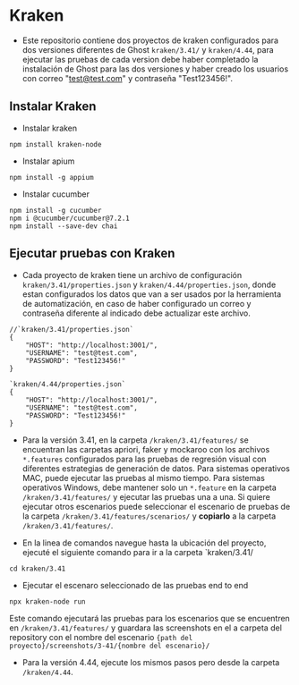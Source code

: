 # Kraken

- Este repositorio contiene dos proyectos de kraken configurados para dos versiones diferentes de Ghost `kraken/3.41/` y `kraken/4.44`, para ejecutar las pruebas de cada version debe haber completado la instalación de Ghost para las dos versiones y haber creado los usuarios con correo "test@test.com" y contraseña "Test123456!".

## Instalar Kraken

- Instalar kraken
```
npm install kraken-node
```
- Instalar apium
```
npm install -g appium
```
- Instalar cucumber
```
npm install -g cucumber
npm i @cucumber/cucumber@7.2.1
npm install --save-dev chai
```

## Ejecutar pruebas con Kraken

- Cada proyecto de kraken tiene un archivo de configuración `kraken/3.41/properties.json` y `kraken/4.44/properties.json`, donde estan configurados los datos que van a ser usados por la herramienta de automatización, en caso de haber configurado un correo y contraseña diferente al indicado debe actualizar este archivo.
```
//`kraken/3.41/properties.json`
{
    "HOST": "http://localhost:3001/",
    "USERNAME": "test@test.com",
    "PASSWORD": "Test123456!"
}

`kraken/4.44/properties.json`
{
    "HOST": "http://localhost:3001/",
    "USERNAME": "test@test.com",
    "PASSWORD": "Test123456!"
}
```

- Para la versión 3.41, en la carpeta `/kraken/3.41/features/` se encuentran las carpetas apriori, faker y mockaroo con los archivos `*.features` configurados para las pruebas de regresión visual con diferentes estrategias de generación de datos. Para sistemas operativos MAC, puede ejecutar las pruebas al mismo tiempo. Para sistemas operativos Windows, debe mantener solo un `*.feature` en la carpeta `/kraken/3.41/features/` y ejecutar las pruebas una a una. Si quiere ejecutar otros escenarios puede seleccionar el escenario de pruebas de la carpeta `/kraken/3.41/features/scenarios/` y **copiarlo** a la carpeta `/kraken/3.41/features/`.

- En la linea de comandos navegue hasta la ubicación del proyecto, ejecuté el siguiente comando para ir a la carpeta `kraken/3.41/  
```
cd kraken/3.41
```
- Ejecutar el escenaro seleccionado de las pruebas end to end 
```
npx kraken-node run
```
Este comando ejecutará las pruebas para los escenarios que se encuentren en `/kraken/3.41/features/` y guardara las screenshots en el a carpeta del repository con el nombre del escenario `{path del proyecto}/screenshots/3-41/{nombre del escenario}/`

- Para la versión 4.44, ejecute los mismos pasos pero desde la carpeta `/kraken/4.44`.
